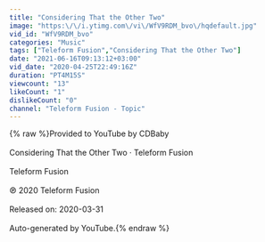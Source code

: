 ```yaml
---
title: "Considering That the Other Two"
image: "https:\/\/i.ytimg.com\/vi\/WfV9RDM_bvo\/hqdefault.jpg"
vid_id: "WfV9RDM_bvo"
categories: "Music"
tags: ["Teleform Fusion","Considering That the Other Two"]
date: "2021-06-16T09:13:12+03:00"
vid_date: "2020-04-25T22:49:16Z"
duration: "PT4M15S"
viewcount: "13"
likeCount: "1"
dislikeCount: "0"
channel: "Teleform Fusion - Topic"
---
```

{% raw %}Provided to YouTube by CDBaby<br /><br />Considering That the Other Two · Teleform Fusion<br /><br />Teleform Fusion<br /><br />℗ 2020 Teleform Fusion<br /><br />Released on: 2020-03-31<br /><br />Auto-generated by YouTube.{% endraw %}
